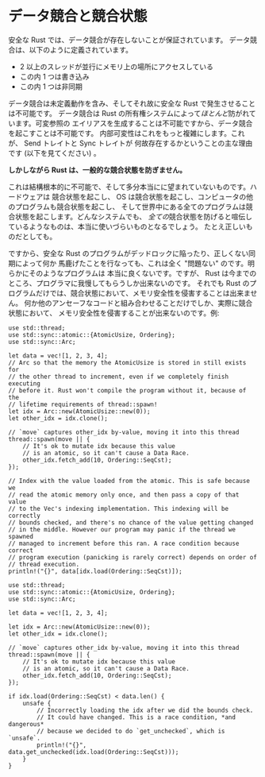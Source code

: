 <!--
# Data Races and Race Conditions
-->

# データ競合と競合状態

<!--
Safe Rust guarantees an absence of data races, which are defined as:
-->

安全な Rust では、データ競合が存在しないことが保証されています。
データ競合は、以下のように定義されています。

<!--
* two or more threads concurrently accessing a location of memory
* one of them is a write
* one of them is unsynchronized
-->

* 2 以上のスレッドが並行にメモリ上の場所にアクセスしている
* この内 1 つは書き込み
* この内 1 つは非同期

<!--
A data race has Undefined Behavior, and is therefore impossible to perform
in Safe Rust. Data races are *mostly* prevented through rust's ownership system:
it's impossible to alias a mutable reference, so it's impossible to perform a
data race. Interior mutability makes this more complicated, which is largely why
we have the Send and Sync traits (see below).
-->

データ競合は未定義動作を含み、そしてそれ故に安全な Rust で発生させることは不可能です。
データ競合は Rust の所有権システムによって*ほとんど*防がれています。可変参照の
エイリアスを生成することは不可能ですから、データ競合を起こすことは不可能です。
内部可変性はこれをもっと複雑にします。これが、 Send トレイトと Sync トレイトが
何故存在するかということの主な理由です (以下を見てください) 。

<!--
**However Rust does not prevent general race conditions.**
-->

**しかしながら Rust は、一般的な競合状態を防ぎません。**

<!--
This is pretty fundamentally impossible, and probably honestly undesirable. Your
hardware is racy, your OS is racy, the other programs on your computer are racy,
and the world this all runs in is racy. Any system that could genuinely claim to
prevent *all* race conditions would be pretty awful to use, if not just
incorrect.
-->

これは結構根本的に不可能で、そして多分本当にに望まれていないものです。ハードウェアは
競合状態を起こし、 OS は競合状態を起こし、コンピュータの他のプログラムも競合状態を起こし、
そして世界中にある全てのプログラムは競合状態を起こします。どんなシステムでも、
*全ての*競合状態を防げると喧伝しているようなものは、本当に使いづらいものとなるでしょう。
たとえ正しいものだとしても。

<!--
So it's perfectly "fine" for a Safe Rust program to get deadlocked or do
something nonsensical with incorrect synchronization. Obviously such a program
isn't very good, but Rust can only hold your hand so far. Still, a race
condition can't violate memory safety in a Rust program on its own. Only in
conjunction with some other unsafe code can a race condition actually violate
memory safety. For instance:
-->

ですから、安全な Rust のプログラムがデッドロックに陥ったり、正しくない同期によって何か
馬鹿げたことを行なっても、これは全く "問題ない" のです。明らかにそのようなプログラムは
本当に良くないです。ですが、 Rust は今までのところ、プログラマに我慢してもらうしか出来ないのです。
それでも Rust のプログラムだけでは、競合状態において、メモリ安全性を侵害することは出来ません。
何か他のアンセーフなコードと組み合わせることだけでしか、実際に競合状態において、
メモリ安全性を侵害することが出来ないのです。例:

```rust,no_run
use std::thread;
use std::sync::atomic::{AtomicUsize, Ordering};
use std::sync::Arc;

let data = vec![1, 2, 3, 4];
// Arc so that the memory the AtomicUsize is stored in still exists for
// the other thread to increment, even if we completely finish executing
// before it. Rust won't compile the program without it, because of the
// lifetime requirements of thread::spawn!
let idx = Arc::new(AtomicUsize::new(0));
let other_idx = idx.clone();

// `move` captures other_idx by-value, moving it into this thread
thread::spawn(move || {
    // It's ok to mutate idx because this value
    // is an atomic, so it can't cause a Data Race.
    other_idx.fetch_add(10, Ordering::SeqCst);
});

// Index with the value loaded from the atomic. This is safe because we
// read the atomic memory only once, and then pass a copy of that value
// to the Vec's indexing implementation. This indexing will be correctly
// bounds checked, and there's no chance of the value getting changed
// in the middle. However our program may panic if the thread we spawned
// managed to increment before this ran. A race condition because correct
// program execution (panicking is rarely correct) depends on order of
// thread execution.
println!("{}", data[idx.load(Ordering::SeqCst)]);
```

```rust,no_run
use std::thread;
use std::sync::atomic::{AtomicUsize, Ordering};
use std::sync::Arc;

let data = vec![1, 2, 3, 4];

let idx = Arc::new(AtomicUsize::new(0));
let other_idx = idx.clone();

// `move` captures other_idx by-value, moving it into this thread
thread::spawn(move || {
    // It's ok to mutate idx because this value
    // is an atomic, so it can't cause a Data Race.
    other_idx.fetch_add(10, Ordering::SeqCst);
});

if idx.load(Ordering::SeqCst) < data.len() {
    unsafe {
        // Incorrectly loading the idx after we did the bounds check.
        // It could have changed. This is a race condition, *and dangerous*
        // because we decided to do `get_unchecked`, which is `unsafe`.
        println!("{}", data.get_unchecked(idx.load(Ordering::SeqCst)));
    }
}
```
